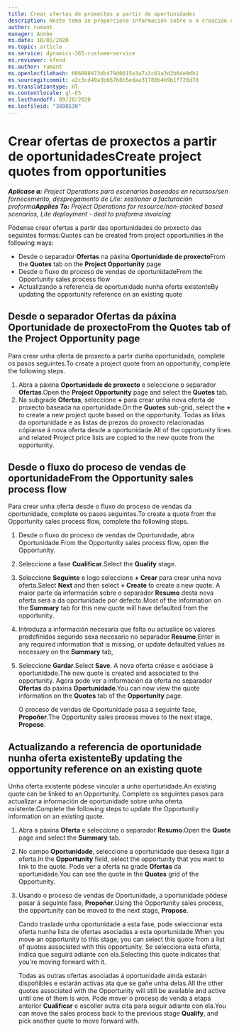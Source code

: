 ```yaml
---
title: Crear ofertas de proxectos a partir de oportunidades
description: Neste tema se proporciona información sobre o a creación dunha oferta de proxecto a partir dunha oportunidade.
author: rumant
manager: Annbe
ms.date: 10/01/2020
ms.topic: article
ms.service: dynamics-365-customerservice
ms.reviewer: kfend
ms.author: rumant
ms.openlocfilehash: 606098473db479d0015e3a7a3c01a3d3b6de9db1
ms.sourcegitcommit: a2c3cd49a3b667b8b5edaa31788b4b9b1f728d78
ms.translationtype: HT
ms.contentlocale: gl-ES
ms.lasthandoff: 09/28/2020
ms.locfileid: "3898530"
---
```

# <a name="create-project-quotes-from-opportunities"></a><span data-ttu-id="04887-103">Crear ofertas de proxectos a partir de oportunidades</span><span class="sxs-lookup"><span data-stu-id="04887-103">Create project quotes from opportunities</span></span>

<span data-ttu-id="04887-104">_**Aplícase a:** Project Operations para escenarios baseados en recursos/sen fornecemento, despregamento de Lite: xestionar a facturación proforma_</span><span class="sxs-lookup"><span data-stu-id="04887-104">_**Applies To:** Project Operations for resource/non-stocked based scenarios, Lite deployment - deal to proforma invoicing_</span></span>

<span data-ttu-id="04887-105">Pódense crear ofertas a partir das oportunidades do proxecto das seguintes formas:</span><span class="sxs-lookup"><span data-stu-id="04887-105">Quotes can be created from project opportunities in the following ways:</span></span>

- <span data-ttu-id="04887-106">Desde o separador **Ofertas** na páxina **Oportunidade de proxecto**</span><span class="sxs-lookup"><span data-stu-id="04887-106">From the **Quotes** tab on the **Project Opportunity** page</span></span>
- <span data-ttu-id="04887-107">Desde o fluxo do proceso de vendas de oportunidade</span><span class="sxs-lookup"><span data-stu-id="04887-107">From the Opportunity sales process flow</span></span>
- <span data-ttu-id="04887-108">Actualizando a referencia de oportunidade nunha oferta existente</span><span class="sxs-lookup"><span data-stu-id="04887-108">By updating the opportunity reference on an existing quote</span></span>

## <a name="from-the-quotes-tab-of-the-project-opportunity-page"></a><span data-ttu-id="04887-109">Desde o separador Ofertas da páxina Oportunidade de proxecto</span><span class="sxs-lookup"><span data-stu-id="04887-109">From the Quotes tab of the Project Opportunity page</span></span>

<span data-ttu-id="04887-110">Para crear unha oferta de proxecto a partir dunha oportunidade, complete os pasos seguintes.</span><span class="sxs-lookup"><span data-stu-id="04887-110">To create a project quote from an opportunity, complete the following steps.</span></span>

1. <span data-ttu-id="04887-111">Abra a páxina **Oportunidade de proxecto** e seleccione o separador **Ofertas**.</span><span class="sxs-lookup"><span data-stu-id="04887-111">Open the **Project Opportunity** page and select the **Quotes** tab.</span></span> 
2. <span data-ttu-id="04887-112">Na subgrade **Ofertas**, seleccione **+** para crear unha nova oferta de proxecto baseada na oportunidade.</span><span class="sxs-lookup"><span data-stu-id="04887-112">On the **Quotes** sub-grid, select the **+** to create a new project quote based on the opportunity.</span></span> <span data-ttu-id="04887-113">Todas as liñas da oportunidade e as listas de prezos do proxecto relacionadas cópianse á nova oferta desde a oportunidade.</span><span class="sxs-lookup"><span data-stu-id="04887-113">All of the opportunity lines and related Project price lists are copied to the new quote from the opportunity.</span></span>

## <a name="from-the-opportunity-sales-process-flow"></a><span data-ttu-id="04887-114">Desde o fluxo do proceso de vendas de oportunidade</span><span class="sxs-lookup"><span data-stu-id="04887-114">From the Opportunity sales process flow</span></span>

<span data-ttu-id="04887-115">Para crear unha oferta desde o fluxo do proceso de vendas da oportunidade, complete os pasos seguintes.</span><span class="sxs-lookup"><span data-stu-id="04887-115">To create a quote from the Opportunity sales process flow, complete the following steps.</span></span>

1. <span data-ttu-id="04887-116">Desde o fluxo do proceso de vendas de Oportunidade, abra Oportunidade.</span><span class="sxs-lookup"><span data-stu-id="04887-116">From the Opportunity sales process flow, open the Opportunity.</span></span>
2. <span data-ttu-id="04887-117">Seleccione a fase **Cualificar**.</span><span class="sxs-lookup"><span data-stu-id="04887-117">Select the **Qualify** stage.</span></span> 
3. <span data-ttu-id="04887-118">Seleccione **Seguinte** e logo seleccione **+ Crear** para crear unha nova oferta.</span><span class="sxs-lookup"><span data-stu-id="04887-118">Select **Next** and then select **+ Create** to create a new quote.</span></span> <span data-ttu-id="04887-119">A maior parte da información sobre o separador **Resumo** desta nova oferta será a da oportunidade por defecto.</span><span class="sxs-lookup"><span data-stu-id="04887-119">Most of the information on the **Summary** tab for this new quote will have defaulted from the opportunity.</span></span> 
4. <span data-ttu-id="04887-120">Introduza a información necesaria que falta ou actualice os valores predefinidos segundo sexa necesario no separador **Resumo**,</span><span class="sxs-lookup"><span data-stu-id="04887-120">Enter in any required information that is missing, or update defaulted values as necessary on the **Summary** tab,</span></span>
5. <span data-ttu-id="04887-121">Seleccione **Gardar**.</span><span class="sxs-lookup"><span data-stu-id="04887-121">Select **Save**.</span></span> <span data-ttu-id="04887-122">A nova oferta créase e asóciase á oportunidade.</span><span class="sxs-lookup"><span data-stu-id="04887-122">The new quote is created and associated to the opportunity.</span></span> <span data-ttu-id="04887-123">Agora pode ver a información da oferta no separador **Ofertas** da páxina **Oportunidade**.</span><span class="sxs-lookup"><span data-stu-id="04887-123">You can now view the quote information on the **Quotes** tab of the **Opportunity** page.</span></span> 

   <span data-ttu-id="04887-124">O proceso de vendas de Oportunidade pasa á seguinte fase, **Propoñer**.</span><span class="sxs-lookup"><span data-stu-id="04887-124">The Opportunity sales process moves to the next stage, **Propose**.</span></span>


## <a name="by-updating-the-opportunity-reference-on-an-existing-quote"></a><span data-ttu-id="04887-125">Actualizando a referencia de oportunidade nunha oferta existente</span><span class="sxs-lookup"><span data-stu-id="04887-125">By updating the opportunity reference on an existing quote</span></span>

<span data-ttu-id="04887-126">Unha oferta existente pódese vincular a unha oportunidade.</span><span class="sxs-lookup"><span data-stu-id="04887-126">An existing quote can be linked to an Opportunity.</span></span> <span data-ttu-id="04887-127">Complete os seguintes pasos para actualizar a información de oportunidade sobre unha oferta existente.</span><span class="sxs-lookup"><span data-stu-id="04887-127">Complete the following steps to update the Opportunity information on an existing quote.</span></span>

1. <span data-ttu-id="04887-128">Abra a páxina **Oferta** e seleccione o separador **Resumo**.</span><span class="sxs-lookup"><span data-stu-id="04887-128">Open the **Quote** page and select the **Summary** tab.</span></span>
2. <span data-ttu-id="04887-129">No campo **Oportunidade**, seleccione a oportunidade que desexa ligar á oferta.</span><span class="sxs-lookup"><span data-stu-id="04887-129">In the **Opportunity** field, select the opportunity that you want to link to the quote.</span></span> <span data-ttu-id="04887-130">Pode ver a oferta na grade **Ofertas** da oportunidade.</span><span class="sxs-lookup"><span data-stu-id="04887-130">You can see the quote in the **Quotes** grid of the Opportunity.</span></span> 
3. <span data-ttu-id="04887-131">Usando o proceso de vendas de Oportunidade, a oportunidade pódese pasar á seguinte fase, **Propoñer**.</span><span class="sxs-lookup"><span data-stu-id="04887-131">Using the Opportunity sales process, the opportunity can be moved to the next stage, **Propose**.</span></span> 

   <span data-ttu-id="04887-132">Cando traslade unha oportunidade a esta fase, pode seleccionar esta oferta nunha lista de ofertas asociadas a esta oportunidade.</span><span class="sxs-lookup"><span data-stu-id="04887-132">When you move an opportunity to this stage, you can select this quote from a list of quotes associated with this opportunity.</span></span> <span data-ttu-id="04887-133">Se selecciona esta oferta, indica que seguirá adiante con ela.</span><span class="sxs-lookup"><span data-stu-id="04887-133">Selecting this quote indicates that you're moving forward with it.</span></span>

   <span data-ttu-id="04887-134">Todas as outras ofertas asociadas á oportunidade aínda estarán dispoñibles e estarán activas ata que se gañe unha delas.</span><span class="sxs-lookup"><span data-stu-id="04887-134">All the other quotes associated with the Opportunity will still be available and active until one of them is won.</span></span> <span data-ttu-id="04887-135">Pode mover o proceso de venda á etapa anterior **Cualificar** e escoller outra cita para seguir adiante con ela.</span><span class="sxs-lookup"><span data-stu-id="04887-135">You can move the sales process back to the previous stage **Qualify**, and pick another quote to move forward with.</span></span>
